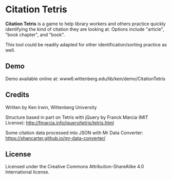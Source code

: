 # Citation Tetris

**Citation Tetris** is a game to help library workers and others practice quickly identifying the kind of citation they are looking at. Options include "article", "book chapter", and "book". 

This tool could be readily adapted for other identification/sorting practice as well.

## Demo

Demo available online at: 
www6.wittenberg.edu/lib/ken/demo/CitationTetris

## Credits
Written by Ken Irwin, Wittenberg University

Structure based in part on Tetris with jQuery by Franck Marcia (MIT License):
http://fmarcia.info/jquery/tetris/tetris.html

Some citation data processed into JSON with Mr Data Converter:
https://shancarter.github.io/mr-data-converter/

## License

Licensed under the Creative Commons Attribution-ShareAlike 4.0 International license.                                                                         